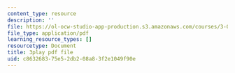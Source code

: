 ```yaml
---
content_type: resource
description: ''
file: https://ol-ocw-studio-app-production.s3.amazonaws.com/courses/3-091sc-introduction-to-solid-state-chemistry-fall-2010/c863268375e52db208a83f2e1049f90e_xu-p6Ffh-A.pdf
file_type: application/pdf
learning_resource_types: []
resourcetype: Document
title: 3play pdf file
uid: c8632683-75e5-2db2-08a8-3f2e1049f90e
---
```

